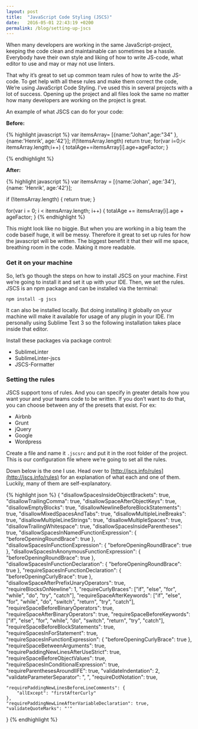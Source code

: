 ```yaml
---
layout: post
title:  "JavaScript Code Styling (JSCS)"
date:   2016-05-01 22:43:19 +0200
permalink: /blog/setting-up-jscs
---
```

When many developers are working in the same JavaScript-project, keeping the code clean and maintainable can sometimes be a hassle. Everybody have their own style and liking of how to write JS-code, what editor to use and may or may not use linters.

That why it’s great to set up common team rules of how to write the JS-code. To get help with all these rules and make them correct the code, We’re using JavaScript Code Styling.
I've used this in several projects with a lot of success. Opening up the project and all files look the same no matter how many developers are working on the project is great.

An example of what JSCS can do for your code:

**Before:**

{% highlight javascript %}
var itemsArray= [{name:"Johan",age:"34" },{name:'Henrik',  age:'42'}];
if(!itemsArray.length)
    return true;
for(var i=0;i< itemsArray.length;i++) {
    totalAge+=itemsArray[i].age+ageFactor;
}

{% endhighlight %}

**After:**

{% highlight javascript %}
var itemsArray = [{name:'Johan', age:'34'}, {name: 'Henrik', age:'42'}];

if (!itemsArray.length) {
    return true;
}

for(var i = 0; i < itemsArray.length; i++) {
    totalAge += itemsArray[i].age + ageFactor;
}
{% endhighlight %}

This might look like no biggie. But when you are working in a big team the code baseif huge, it will be messy. Therefore it great to set up rules for how the javascript will be written. The biggest benefit it that their will me space, breathing room in the code. Making it more readable.

### Get it on your machine
So, let’s go though the steps on how to install JSCS on your machine. First we’re going to install it and set it up with your IDE. Then, we set the rules. JSCS is an npm package and can be installed via the terminal:

```shell
npm install -g jscs
```

It can also be installed locally. But doing installing it globally on your machine will make it available for usage of any plugin in your IDE. I’m personally using Sublime Text 3 so the following installation takes place inside that editor.

Install these packages via package control:

+ SublimeLinter
+ SublimeLinter-jscs
+ JSCS-Formatter

### Setting the rules
JSCS support tons of rules. And you can specify in greater details how you want your and your teams code to be written. If you don’t want to do that, you can choose between any of the presets that exist. For ex:

+ Airbnb
+ Grunt
+ jQuery
+ Google
+ Wordpress

Create a file and name it ```.jscsrc``` and put it in the root folder of the project. This is our configuration file where we’re going to set all the rules.

Down below is the one I use. Head over to [http://jscs.info/rules](http://jscs.info/rules) for an explanation of what each and one of them. Luckily, many of them are self-explanatory.

{% highlight json %}
{
    "disallowSpacesInsideObjectBrackets": true,
    "disallowTrailingComma": true,
    "disallowSpaceAfterObjectKeys": true,
    "disallowEmptyBlocks": true,
    "disallowNewlineBeforeBlockStatements": true,
    "disallowMixedSpacesAndTabs": true,
    "disallowMultipleLineBreaks": true,
    "disallowMultipleLineStrings": true,
    "disallowMultipleSpaces": true,
    "disallowTrailingWhitespace": true,
    "disallowSpacesInsideParentheses": true,
    "disallowSpacesInNamedFunctionExpression": {
        "beforeOpeningRoundBrace": true
    },
    "disallowSpacesInFunctionExpression": {
        "beforeOpeningRoundBrace": true
    },
    "disallowSpacesInAnonymousFunctionExpression": {
        "beforeOpeningRoundBrace": true
    },
    "disallowSpacesInFunctionDeclaration": {
        "beforeOpeningRoundBrace": true
    },
    "requireSpacesInFunctionDeclaration": {
        "beforeOpeningCurlyBrace": true
    },
    "disallowSpaceAfterPrefixUnaryOperators": true,
    "requireBlocksOnNewline": 1,
    "requireCurlyBraces": ["if", "else", "for", "while", "do", "try", "catch"],
    "requireSpaceAfterKeywords": ["if", "else", "for", "while", "do", "switch", "return", "try", "catch"],
    "requireSpaceBeforeBinaryOperators": true,
    "requireSpaceAfterBinaryOperators": true,
    "requireSpaceBeforeKeywords": ["if", "else", "for", "while", "do", "switch", "return", "try", "catch"],
    "requireSpaceBeforeBlockStatements": true,
    "requireSpacesInForStatement": true,
    "requireSpacesInFunctionExpression": {
        "beforeOpeningCurlyBrace": true
    },
    "requireSpaceBetweenArguments": true,
    "requirePaddingNewLinesAfterUseStrict": true,
    "requireSpaceBeforeObjectValues": true,
    "requireSpacesInConditionalExpression": true,
    "requireParenthesesAroundIIFE": true,
    "validateIndentation": 2,
    "validateParameterSeparator": ", ",
    "requireDotNotation": true,

    "requirePaddingNewLinesBeforeLineComments": {
        "allExcept": "firstAfterCurly"
    },
    "requirePaddingNewLineAfterVariableDeclaration": true,
    "validateQuoteMarks": "'"
}
{% endhighlight %}
